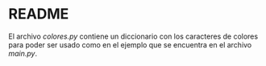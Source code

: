 # README

El archivo *colores.py* contiene un
diccionario con los caracteres de
colores para poder ser usado como
en el ejemplo que se encuentra
en el archivo *main.py*.